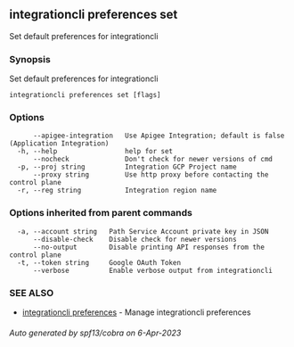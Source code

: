 ## integrationcli preferences set

Set default preferences for integrationcli

### Synopsis

Set default preferences for integrationcli

```
integrationcli preferences set [flags]
```

### Options

```
      --apigee-integration   Use Apigee Integration; default is false (Application Integration)
  -h, --help                 help for set
      --nocheck              Don't check for newer versions of cmd
  -p, --proj string          Integration GCP Project name
      --proxy string         Use http proxy before contacting the control plane
  -r, --reg string           Integration region name
```

### Options inherited from parent commands

```
  -a, --account string   Path Service Account private key in JSON
      --disable-check    Disable check for newer versions
      --no-output        Disable printing API responses from the control plane
  -t, --token string     Google OAuth Token
      --verbose          Enable verbose output from integrationcli
```

### SEE ALSO

* [integrationcli preferences](integrationcli_preferences.md)	 - Manage integrationcli preferences

###### Auto generated by spf13/cobra on 6-Apr-2023
